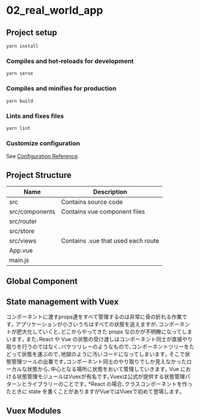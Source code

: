 # 02_real_world_app

## Project setup

``` 
yarn install
```

### Compiles and hot-reloads for development

``` 
yarn serve
```

### Compiles and minifies for production

``` 
yarn build
```

### Lints and fixes files

``` 
yarn lint
```

### Customize configuration

See [Configuration Reference](https://cli.vuejs.org/config/).

## Project Structure

| Name           | Description                        |
| -------------- | ---------------------------------- |
| src            | Contains source code               |
| src/components | Contains vue component files       |
| src/router     |                                    |
| src/store      |                                    |
| src/views      | Contains .vue that used each route |
| App.vue        |                                    |
| main.js        |                                    |

## Global Component

## State management with Vuex

コンポーネントに渡すprops達をすべて管理するのは非常に骨の折れる作業です｡
アプリケーションが小さいうちはすべての状態を追えますが､コンポーネントが肥大化していくと､どこからやってきた props なのかが不明瞭になってしまいます｡
また､React や Vue の状態の受け渡しはコンポーネント同士が直接やり取りを行うのではなく､バケツリレーのようなもので､コンポーネントツリーをたどって状態を運ぶので､地獄のように汚いコードになってしまいます｡
そこで状態管理ツールの出番です｡コンポーネント同士のやり取りでしか見えなかったローカルな状態から､中心となる場所に状態をおいて管理していきます｡
Vue における状態管理モジュールはVuexが有名です｡Vuexは公式が提供する状態管理パターンとライブラリーのことです｡
\*React の場合､クラスコンポーネントを作ったときに state を書くことがありますがVueではVuexで初めて登場します｡

## Vuex Modules
